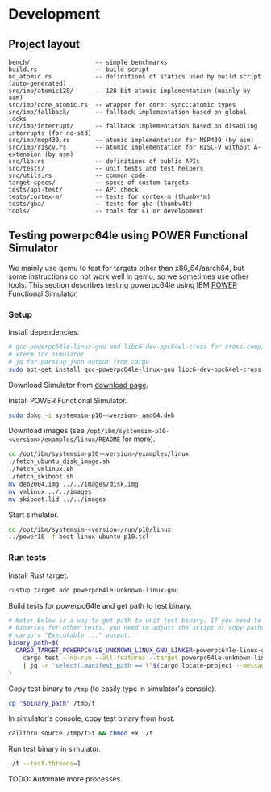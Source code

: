 # Development

## Project layout

```text
bench/                  -- simple benchmarks
build.rs                -- build script
no_atomic.rs            -- definitions of statics used by build script (auto-generated)
src/imp/atomic128/      -- 128-bit atomic implementation (mainly by asm)
src/imp/core_atomic.rs  -- wrapper for core::sync::atomic types
src/imp/fallback/       -- fallback implementation based on global locks
src/imp/interrupt/      -- fallback implementation based on disabling interrupts (for no-std)
src/imp/msp430.rs       -- atomic implementation for MSP430 (by asm)
src/imp/riscv.rs        -- atomic implementation for RISC-V without A-extension (by asm)
src/lib.rs              -- definitions of public APIs
src/tests/              -- unit tests and test helpers
src/utils.rs            -- common code
target-specs/           -- specs of custom targets
tests/api-test/         -- API check
tests/cortex-m/         -- tests for cortex-m (thumbv*m)
tests/gba/              -- tests for gba (thumbv4t)
tools/                  -- tools for CI or development
```

## Testing powerpc64le using POWER Functional Simulator

We mainly use qemu to test for targets other than x86_64/aarch64, but some instructions do not work well in qemu, so we sometimes use other tools. This section describes testing powerpc64le using IBM [POWER Functional Simulator](https://www.ibm.com/support/pages/node/6491145).

### Setup

Install dependencies.

```sh
# gcc-powerpc64le-linux-gnu and libc6-dev-ppc64el-cross for cross-compiling
# xterm for simulator
# jq for parsing json output from cargo
sudo apt-get install gcc-powerpc64le-linux-gnu libc6-dev-ppc64el-cross xterm jq
```

Download Simulator from [download page](https://www.ibm.com/support/pages/node/6493437).

Install POWER Functional Simulator.

```sh
sudo dpkg -i systemsim-p10-<version>_amd64.deb
```

Download images (see `/opt/ibm/systemsim-p10-<version>/examples/linux/README` for more).

```sh
cd /opt/ibm/systemsim-p10-<version>/examples/linux
./fetch_ubuntu_disk_image.sh
./fetch_vmlinux.sh
./fetch_skiboot.sh
mv deb2004.img ../../images/disk.img
mv vmlinux ../../images
mv skiboot.lid ../../images
```

Start simulator.

```sh
cd /opt/ibm/systemsim-<version>/run/p10/linux
../power10 -f boot-linux-ubuntu-p10.tcl
```

### Run tests

Install Rust target.

```sh
rustup target add powerpc64le-unknown-linux-gnu
```

Build tests for powerpc64le and get path to test binary.

```sh
# Note: Below is a way to get path to unit test binary. If you need to get
# binaries for other tests, you need to adjust the script or copy paths from
# cargo's "Executable ..." output.
binary_path=$(
  CARGO_TARGET_POWERPC64LE_UNKNOWN_LINUX_GNU_LINKER=powerpc64le-linux-gnu-gcc \
    cargo test --no-run --all-features --target powerpc64le-unknown-linux-gnu --message-format=json --release \
    | jq -r "select(.manifest_path == \"$(cargo locate-project --message-format=plain)\") | select(.executable != null) | .executable"
)
```

Copy test binary to `/tmp` (to easily type in simulator's console).

```sh
cp "$binary_path" /tmp/t
```

In simulator's console, copy test binary from host.

```sh
callthru source /tmp/t>t && chmod +x ./t
```

Run test binary in simulator.

```sh
./t --test-threads=1
```

TODO: Automate more processes.
